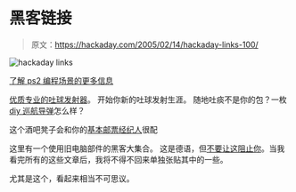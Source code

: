 # 黑客链接

> 原文：<https://hackaday.com/2005/02/14/hackaday-links-100/>

![hackaday links](img/f4f7d1757b3876bbc64ad8a7277103e6.png)

[了解 ps2 编程场景的更多信息](http://ps2dev.org/kb.x?T=691)

[优质专业的吐球发射器](http://www.rotteneggs.com/r3/show/se/28051.html)。
开始你新的吐球发射生涯。
随地吐痰不是你的包？一枚 [diy 巡航导弹](http://www.interestingprojects.com/cruisemissile/diary.shtml)怎么样？

这个酒吧凳子会和你的[基本邮票经纪人](http://www.hackaday.com/entry/1234000363031239/)很配

这里有一个使用旧电脑部件的黑客大集合。
这是德语，但[不要让这阻止你](http://translate.google.com/translate?hl=en&sl=de&u=http://www.heise.de/ct/machflott/projekte/)。当我看完所有的这些文章后，我将不得不回来单独张贴其中的一些。

尤其是这个，看起来相当不可思议。